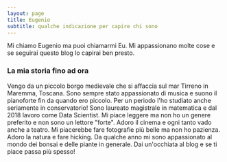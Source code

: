 ```yaml
---
layout: page
title: Eugenio
subtitle: qualche indicazione per capire chi sono
---
```


Mi chiamo Eugenio ma puoi chiamarmi Eu. Mi appassionano molte cose e se seguirai
questo blog lo capirai ben presto.


### La mia storia fino ad ora

Vengo da un piccolo borgo medievale che si affaccia sul mar Tirreno in Maremma,
Toscana. Sono sempre stato appassionato di musica e suono il pianoforte fin da
quando ero piccolo. Per un periodo l'ho studiato anche seriamente in
conservatorio! Sono laureato magistrale in matematica e dal 2018 lavoro come
Data Scientist. Mi piace leggere ma non ho un genere preferito e non sono un
lettore "forte". Adoro il cinema e ogni tanto vado anche a teatro. Mi piacerebbe
fare fotografie più belle ma non ho pazienza. Adoro la natura e fare hicking. Da qualche anno mi
sono appassionato al mondo dei bonsai e delle piante in generale. Dai
un'occhiata al blog e se ti piace passa più spesso!
